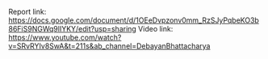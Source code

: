 Report link: https://docs.google.com/document/d/1OEeDvpzonv0mm_RzSJyPqbeKO3b86FiS9NGWq9lIYKY/edit?usp=sharing 
Video link: https://www.youtube.com/watch?v=SRvRYIv8SwA&t=211s&ab_channel=DebayanBhattacharya
